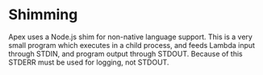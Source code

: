 
# Shimming

Apex uses a Node.js shim for non-native language support. This is a very small program which executes in a child process, and feeds Lambda input through STDIN, and program output through STDOUT. Because of this STDERR must be used for logging, not STDOUT.
